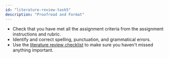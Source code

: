 ```yaml
---
id: "literature-review-task5"
description: "Proofread and Format"
---
```


- Check that you have met all the assignment criteria from the assignment instructions and rubric.
- Identify and correct spelling, punctuation, and grammatical errors.
- Use the [literature review checklist](https://learninglab.rmit.edu.au/assessments/literature-reviews/literature-review-checklist/) to make sure you haven't missed anything important.